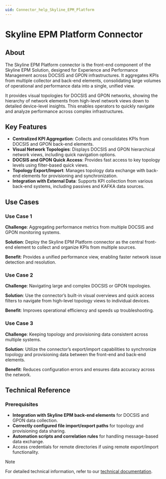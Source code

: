```yaml
---
uid: Connector_help_Skyline_EPM_Platform
---
```


# Skyline EPM Platform Connector

## About

The Skyline EPM Platform connector is the front-end component of the Skyline EPM Solution, designed for Experience and Performance Management across DOCSIS and GPON infrastructures. It aggregates KPIs from multiple collector and back-end elements, consolidating large volumes of operational and performance data into a single, unified view.

It provides visual topologies for DOCSIS and GPON networks, showing the hierarchy of network elements from high-level network views down to detailed device-level insights. This enables operators to quickly navigate and analyze performance across complex infrastructures.

## Key Features

- **Centralized KPI Aggregation**: Collects and consolidates KPIs from DOCSIS and GPON back-end elements.
- **Visual Network Topologies**: Displays DOCSIS and GPON hierarchical network views, including quick navigation options.
- **DOCSIS and GPON Quick Access**: Provides fast access to key topology levels using filter-based quick views.
- **Topology Export/Import**: Manages topology data exchange with back-end elements for provisioning and synchronization.
- **Integration with External Data**: Supports KPI collection from various back-end systems, including passives and KAFKA data sources.

## Use Cases

### Use Case 1

**Challenge**: Aggregating performance metrics from multiple DOCSIS and GPON monitoring systems.

**Solution**: Deploy the Skyline EPM Platform connector as the central front-end element to collect and organize KPIs from multiple sources.

**Benefit**: Provides a unified performance view, enabling faster network issue detection and resolution.

### Use Case 2

**Challenge**: Navigating large and complex DOCSIS or GPON topologies.

**Solution**: Use the connector’s built-in visual overviews and quick access filters to navigate from high-level topology views to individual devices.

**Benefit**: Improves operational efficiency and speeds up troubleshooting.

### Use Case 3

**Challenge**: Keeping topology and provisioning data consistent across multiple systems.

**Solution**: Utilize the connector’s export/import capabilities to synchronize topology and provisioning data between the front-end and back-end elements.

**Benefit**: Reduces configuration errors and ensures data accuracy across the network.

## Technical Reference

### Prerequisites

- **Integration with Skyline EPM back-end elements** for DOCSIS and GPON data collection.
- **Correctly configured file import/export paths** for topology and provisioning data sharing.
- **Automation scripts and correlation rules** for handling message-based data exchange.
- Access credentials for remote directories if using remote export/import functionality.

> [!NOTE]
> For detailed technical information, refer to our [technical documentation](xref:Connector_help_Skyline_EPM_Platform_Technical).
